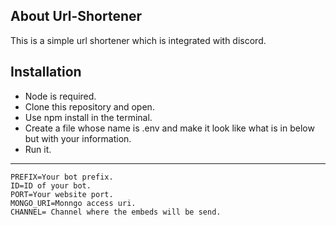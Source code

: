 ## About Url-Shortener
This is a simple url shortener which is integrated with discord.

##

## Installation
- Node is required.
- Clone this repository and open.
- Use npm install in the terminal.
- Create a file whose name is .env and make it look like what is in below but with your information.
- Run it.

-----------------------------------------------

```env
PREFIX=Your bot prefix.
ID=ID of your bot.
PORT=Your website port.
MONGO_URI=Monngo access uri.
CHANNEL= Channel where the embeds will be send.
```
